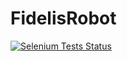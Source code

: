 FidelisRobot
============


<a href="https://saucelabs.com/u/fidelistest">
  <img src="https://saucelabs.com/browser-matrix/fidelistest.svg" alt="Selenium Tests Status" />
</a>
